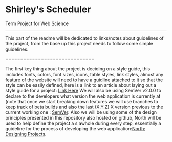 Shirley's Scheduler
=====================

Term Project for Web Science

-------

This part of the readme will be dedicated to links/notes about guidelines of the project, from the base up this project needs to follow some simple guidelines. 

==============================

The first key thing about the project is deciding on a style guide, this includes fonts, colors, font sizes, icons, table styles, link styles, almost any feature of the website will need to have a guidline attached to it so that the style can be easily defined, here is a link to an article about laying out a style guide for a project: [Link Here](http://fireworks.smashingmagazine.com/2014/02/17/effective-style-guides-with-adobe-fireworks/)
We will also be using SemVer v2.0.0 to declare to the developers what version the web application is currently at (note that once we start breaking down features we will use branches to keep track of beta builds and also the last (X.Y.Z) X version previous to the current working one : [SemVer](http://semver.org/spec/v2.0.0.html).
Also we will be using some of the design principles presented in this repository also hosted on github, North will be used to help define the project a s awhole during every step, essentially a guideline for the process of developing the web application:[North: Designing Projects](https://github.com/Snugug/north).
